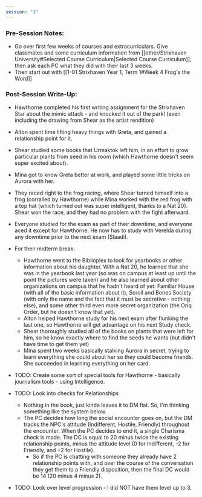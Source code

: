 ```yaml
---
session: "3"
---
```


### Pre-Session Notes:
* Go over first few weeks of courses and extracurriculars. Give classmates and some curriculum information from [[other/Strixhaven University#Selected Course Curriculum|Selected Course Curriculum]], then ask each PC what they did with their last 3 weeks.
* Then start out with [[1-01  Strixhaven Year 1, Term 1#Week 4 Frog's the Word]]


### Post-Session Write-Up:
- Hawthorne completed his first writing assignment for the Strixhaven Star about the mimic attack - and knocked it out of the park! (even including the drawing from Shear as the artist rendition)
- Alton spent time lifting heavy things with Greta, and gained a relationship point for it.
- Shear studied some books that Urmaktok left him, in an effort to grow particular plants from seed in his room (which Hawthorne doesn't seem super excited about).
- Mina got to know Greta better at work, and played some little tricks on Aurora with her.
- They raced right to the frog racing, where Shear turned himself into a frog (corralled by Hawthorne) while Mina worked with the red frog with a top hat (which turned out was super intelligent, thanks to a Nat 20). Shear won the race, and they had no problem with the fight afterward.
- Everyone studied for the exam as part of their downtime, and everyone aced it except for Hawthorne. He now has to study with Verelda during any downtime prior to the next exam (Slaadi).
- For their midterm break:
	- Hawthorne went to the Biblioplex to look for yearbooks or other information about his daughter. With a Nat 20, he learned that she was in the yearbook last year (so was on campus at least up until the point the pictures were taken) and he also learned about other organizations on campus that he hadn't heard of yet: Familiar House (with all of the basic information about it), Scroll and Bones Society (with only the name and the fact that it must be secretive - nothing else), and some other third even more secret organization (the Oriq Order, but he doesn't know that yet).
	- Alton helped Hawthorne study for his next exam after flunking the last one, so Hawthorne will get advantage on his next Study check.
	- Shear thoroughly studied all of the books on plants that were left for him, so he know exactly where to find the seeds he wants (but didn't have time to get them yet)
	- Mina spent two weeks basically stalking Aurora in secret, trying to learn everything she could about her so they could become friends. She succeeded in learning everything on her card.

- TODO: Create some sort of special tools for Hawthorne - basically journalism tools - using Intelligence.

- TODO: Look into checks for Relationships
	- Nothing in the book, just kinda leaves it to DM fiat. So, I'm thinking something like the system below.
	- The PC decides how long the social encounter goes on, but the DM tracks the NPC's attitude (Indifferent, Hostile, Friendly) throughout the encounter. When the PC decides to end it, a single Charisma check is made. The DC is equal to 20 minus twice the existing relationship points, minus the attitude level (0 for Indifferent, -2 for Friendly, and +2 for Hostile).
		- So if the PC is chatting with someone they already have 2 relationship points with, and over the course of the conversation they get them to a Friendly disposition, then the final DC would be 14 (20 minus 4 minus 2).

- TODO: Look over level progression - I did NOT have them level up to 3.

